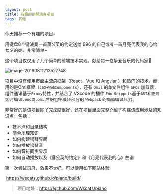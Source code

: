 ```yaml
---
layout: post
title: 有趣的钢琴演奏项目
tags: 其他
---
```


今天推荐一个有趣的项目~

用键盘8个键演奏一首蒲公英的约定送给 996 的自己或者一首月亮代表我的心给七夕的她，非常简单~

这个项目仅仅用了几个简单的前端技术实现，献给每一位挚爱音乐的代码家🎹

![image-20190811213522748](https://7465-test-3c9b5e-1258459492.tcb.qcloud.la/GitHub%E7%B2%BE%E9%80%89/piano.png)

项目中没有使用市面主流的框架（React，Vue 和 Angular ）和热门的技术，而用的是Omi框架（`JSX+WebComponents`），还有 `Omil` 的单文件组件 `SFCs` 加载器，组件通讯基于`Proxy`特性，并结合了 VScode 的插件 `Eno-Snippets`基于`AST`和`正则`实时编译`.eno或.omi` 后缀组件减轻部分的 `Webpack` 的局部编译压力。

非常好的是该项目除了完成度很好，还在项目里面完整介绍了构建该应用涉及的知识点，包括：

* 技术点和目录结构
* 简单乐理知识
* 如何构建钢琴界面
* 如何播放钢琴音
* 如何音符同步显示
* 如何自动播放以及《蒲公英的约定》和《月亮代表我的心》曲谱





第一次尝试录屏，效果不太好。可以使用如下网站体验

​          <https://wscats.github.io/piano/build/>

> 项目地址：<https://github.com/Wscats/piano>